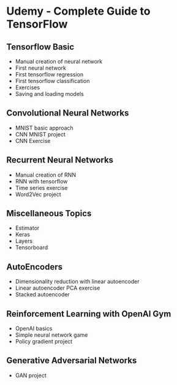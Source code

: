 # Udemy - Complete Guide to TensorFlow

## Tensorflow Basic

- Manual creation of neural network
- First neural network
- First tensorflow regression
- First tensorflow classification
- Exercises
- Saving and loading models

## Convolutional Neural Networks

- MNIST basic approach
- CNN MNIST project
- CNN Exercise

## Recurrent Neural Networks

- Manual creation of RNN
- RNN with tensorflow
- Time series exercise
- Word2Vec project

## Miscellaneous Topics

- Estimator
- Keras
- Layers
- Tensorboard

## AutoEncoders

- Dimensionality reduction with linear autoencoder
- Linear autoencoder PCA exercise
- Stacked autoencoder

## Reinforcement Learning with OpenAI Gym

- OpenAI basics
- Simple neural network game
- Policy gradient project

## Generative Adversarial Networks

- GAN project

